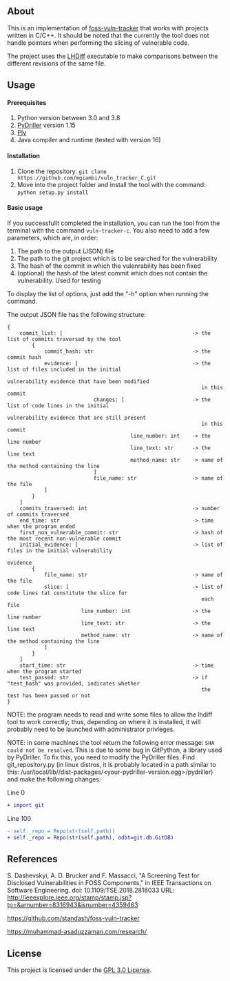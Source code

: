 ## About

This is an implementation of [foss-vuln-tracker](https://github.com/standash/foss-vuln-tracker) that works with projects written in C/C++. It should be noted that the currently the tool does not handle pointers when performing the slicing of vulnerable code.

The project uses the [LHDiff](https://muhammad-asaduzzaman.com/research/) executable to make comparisons between the different revisions of the same file.

## Usage

#### Prerequisites

1. Python version between 3.0 and 3.8
2. [PyDriller](https://github.com/ishepard/pydriller) version 1.15
3. [Ply](https://pypi.org/project/ply/)
4. Java compiler and runtime (tested with version 16)

#### Installation

1. Clone the repository: ```git clone https://github.com/mgiambi/vuln_tracker_C.git```
2. Move into the project folder and install the tool with the command: ```python setup.py install```

#### Basic usage

If you successfullt completed the installation, you can run the tool from the terminal with the command ```vuln-tracker-c```. You also need to add a few parameters, which are, in order:

1. The path to the output (JSON) file
2. The path to the git project which is to be searched for the vulnerability
3. The hash of the commit in which the vulenrability has been fixed
4. (optional) the hash of the latest commit which does not contain the vulnerability. Used for testing

To display the list of options, just add the "-h" option when running the command.

The output JSON file has the following structure:

```
{ 
    commit_list: [                                          -> the list of commits traversed by the tool
        {
            commit_hash: str                                -> the commit hash
            evidence: [                                     -> the list of files included in the initial 
                                                               vulnerability evidence that have been modified 
                                                               in this commit
                            changes: [                      -> the list of code lines in the initial 
                                                               vulnerability evidence that are still present 
                                                               in this commit
                                        line_number: int    -> the line number
                                        line_text: str      -> the line text
                                        method_name: str    -> name of the method containing the line
                            ]
                            file_name: str                  -> name of the file
            ]
        }
    ]
    commits_traversed: int                                  -> number of commits traversed
    end_time: str                                           -> time when the program ended
    first_non_vulnerable_commit: str                        -> hash of the most recent non-vulnerable commit
    initial_evidence: [                                     -> list of files in the initial vulnerability 
                                                               evidence
        {
            file_name: str                                  -> name of the file
            slice: [                                        -> list of code lines tat constitute the slice for 
                                                               each file
                        line_number: int                    -> the line number
                        line_text: str                      -> the line text
                        method_name: str                    -> name of the method containing the line
            ]
        }
    ]
    start_time: str                                         -> time when the program started
    test_passed: str                                        -> if "test_hash" was provided, indicates whether 
                                                               the test has been passed or not
}
```

NOTE: the program needs to read and write some files to allow the lhdiff tool to work correctly; thus, depending on where it is installed, it will probably need to be launched with administrator privleges.

NOTE: in some machines the tool return the following error message: ```SHA could not be resolved```. This is due to some bug in GitPython, a library used by PyDriller. To fix this, you need to modify the PyDriller files. Find git_repository.py (in linux distros, it is probably located in a path similar to this: /usr/local/lib/<your-python-version>/dist-packages/<your-pydriller-version.egg>/pydriller) and make the following changes:

Line 0
``` diff
+ import git
```

Line 100
```diff
- self._repo = Repo(str(self.path))
+ self._repo = Repo(str(self.path), odbt=git.db.GitDB)
```

## References

S. Dashevskyi, A. D. Brucker and F. Massacci, "A Screening Test for Disclosed Vulnerabilities in FOSS Components," in IEEE Transactions on Software Engineering. doi: 10.1109/TSE.2018.2816033 URL: http://ieeexplore.ieee.org/stamp/stamp.jsp?tp=&arnumber=8316943&isnumber=4359463

https://github.com/standash/foss-vuln-tracker

https://muhammad-asaduzzaman.com/research/

## License

This project is licensed under the [GPL 3.0 License](https://www.gnu.org/licenses/gpl-3.0.en.html).
